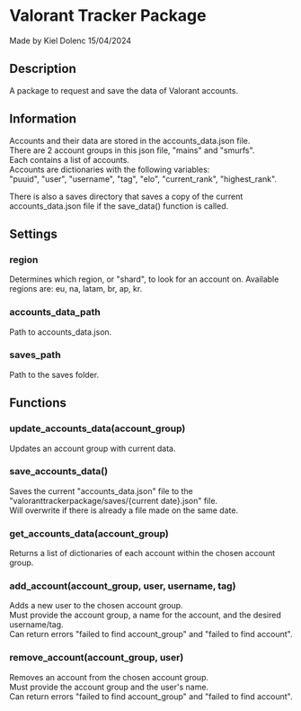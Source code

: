# Valorant Tracker Package
Made by Kiel Dolenc 15/04/2024

## Description
A package to request and save the data of Valorant accounts.

## Information
Accounts and their data are stored in the accounts_data.json file.\
There are 2 account groups in this json file, "mains" and "smurfs".\
Each contains a list of accounts.\
Accounts are dictionaries with the following variables:\
"puuid", "user", "username", "tag", "elo", "current_rank", "highest_rank".

There is also a saves directory that saves a copy of the current accounts_data.json file if the save_data() function is called.

## Settings
### region
Determines which region, or "shard", to look for an account on.
Available regions are: eu, na, latam, br, ap, kr.

### accounts_data_path
Path to accounts_data.json.

### saves_path
Path to the saves folder.

## Functions
### update_accounts_data(account_group)
Updates an account group with current data.

### save_accounts_data()
Saves the current "accounts_data.json" file to the "valoranttrackerpackage/saves/{current date}.json" file.\
Will overwrite if there is already a file made on the same date.

### get_accounts_data(account_group)
Returns a list of dictionaries of each account within the chosen account group.

### add_account(account_group, user, username, tag)
Adds a new user to the chosen account group.\
Must provide the account group, a name for the account, and the desired username/tag.\
Can return errors "failed to find account_group" and "failed to find account".

### remove_account(account_group, user)
Removes an account from the chosen account group.\
Must provide the account group and the user's name.\
Can return errors "failed to find account_group" and "failed to find account".